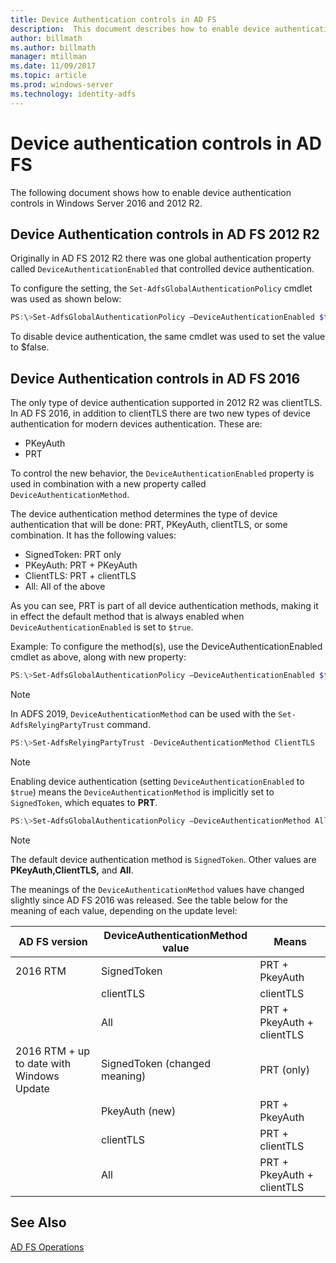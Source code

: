 ```yaml
---
title: Device Authentication controls in AD FS
description:  This document describes how to enable device authentication in AD FS for Windows Server 2016 and 2012 R2
author: billmath
ms.author: billmath
manager: mtillman
ms.date: 11/09/2017
ms.topic: article
ms.prod: windows-server
ms.technology: identity-adfs
---
```


# Device authentication controls in AD FS
The following document shows how to enable device authentication controls in Windows Server 2016 and 2012 R2.

## Device Authentication controls in AD FS 2012 R2
Originally in AD FS 2012 R2 there was one global authentication property called `DeviceAuthenticationEnabled` that controlled device authentication.

To configure the setting, the `Set-AdfsGlobalAuthenticationPolicy` cmdlet was used as shown below:


``` powershell
PS:\>Set-AdfsGlobalAuthenticationPolicy –DeviceAuthenticationEnabled $true
```



To disable device authentication, the same cmdlet was used to set the value to $false.

## Device Authentication controls in AD FS 2016
The only type of device authentication supported in 2012 R2 was clientTLS.  In AD FS 2016, in addition to clientTLS there are two new types of device authentication for modern devices authentication.  These are:
- PKeyAuth
- PRT

To control the new behavior, the `DeviceAuthenticationEnabled` property is used in combination with a new property called `DeviceAuthenticationMethod`.  

The device authentication method determines the type of device authentication that will be done: PRT, PKeyAuth, clientTLS, or some combination.
It has the following values:
 - SignedToken: PRT only
 - PKeyAuth: PRT + PKeyAuth
 - ClientTLS: PRT + clientTLS
 - All: All of the above

As you can see, PRT is part of all device authentication methods, making it in effect the default method that is always enabled when `DeviceAuthenticationEnabled` is set to `$true`.

Example:
To configure the method(s), use the DeviceAuthenticationEnabled cmdlet as above, along with new property:

``` powershell
PS:\>Set-AdfsGlobalAuthenticationPolicy –DeviceAuthenticationEnabled $true
```

>[!NOTE]
> In ADFS 2019, `DeviceAuthenticationMethod` can be used with the `Set-AdfsRelyingPartyTrust` command.

``` powershell
PS:\>Set-AdfsRelyingPartyTrust -DeviceAuthenticationMethod ClientTLS
```

>[!NOTE]
> Enabling device authentication (setting `DeviceAuthenticationEnabled` to `$true`) means the `DeviceAuthenticationMethod` is implicitly set to `SignedToken`, which equates to **PRT**.


``` powershell
PS:\>Set-AdfsGlobalAuthenticationPolicy –DeviceAuthenticationMethod All
```
> [!NOTE]
> The default device authentication method is `SignedToken`.  Other values are **PKeyAuth,**<strong>ClientTLS,</strong> and **All**.

The meanings of the `DeviceAuthenticationMethod` values have changed slightly since AD FS 2016 was released.  See the table below for the meaning of each value, depending on the update level:


|AD FS version|DeviceAuthenticationMethod value|Means|
| ----- | ----- | ----- |
|2016 RTM|SignedToken|PRT + PkeyAuth|
||clientTLS|clientTLS|
||All|PRT + PkeyAuth + clientTLS|
|2016 RTM + up to date with Windows Update|SignedToken (changed meaning)|PRT (only)|
||PkeyAuth (new)|PRT + PkeyAuth|
||clientTLS|PRT + clientTLS|
||All|PRT + PkeyAuth + clientTLS|

## See Also
[AD FS Operations](../ad-fs-operations.md)
